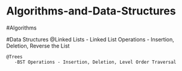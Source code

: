 # Algorithms-and-Data-Structures

#Algorithms

#Data Structures
    @Linked Lists
      - Linked List Operations - Insertion, Deletion, Reverse the List
        
    
    @Trees
       -BST Operations - Insertion, Deletion, Level Order Traversal 
    
